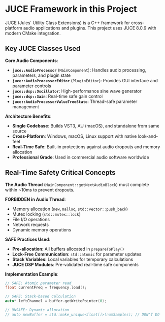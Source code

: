 # JUCE Framework in this Project

JUCE (Jules' Utility Class Extensions) is a C++ framework for cross-platform audio
applications and plugins. This project uses JUCE 8.0.9 with modern CMake integration.

## Key JUCE Classes Used

**Core Audio Components**:

- **`juce::AudioProcessor`** (`MainComponent`): Handles audio processing, parameters, and plugin state
- **`juce::AudioProcessorEditor`** (`PluginEditor`): Provides GUI interface and parameter controls
- **`juce::dsp::Oscillator`**: High-performance sine wave generator
- **`juce::dsp::Gain`**: Real-time safe gain control
- **`juce::AudioProcessorValueTreeState`**: Thread-safe parameter management

**Architecture Benefits**:

- **Single Codebase**: Builds VST3, AU (macOS), and standalone from same source
- **Cross-Platform**: Windows, macOS, Linux support with native look-and-feel  
- **Real-Time Safe**: Built-in protections against audio dropouts and memory allocation
- **Professional Grade**: Used in commercial audio software worldwide

## Real-Time Safety Critical Concepts

**The Audio Thread** (`MainComponent::getNextAudioBlock`) must complete within ~10ms to prevent dropouts.

**FORBIDDEN in Audio Thread**:

- Memory allocation (`new`, `malloc`, `std::vector::push_back`)
- Mutex locking (`std::mutex::lock`)
- File I/O operations
- Network requests
- Dynamic memory operations

**SAFE Practices Used**:

- **Pre-allocation**: All buffers allocated in `prepareToPlay()`
- **Lock-Free Communication**: `std::atomic` for parameter updates
- **Stack Variables**: Local variables for temporary calculations
- **JUCE DSP Modules**: Pre-validated real-time safe components

**Implementation Example**:

```cpp
// SAFE: Atomic parameter read
float currentFreq = frequency.load();

// SAFE: Stack-based calculation  
auto* leftChannel = buffer.getWritePointer(0);

// UNSAFE: Dynamic allocation
// auto newBuffer = std::make_unique<float[]>(numSamples); // DON'T DO THIS
```
